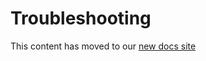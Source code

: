 # Troubleshooting

This content has moved to our [new docs site](https://docs.huddo.com/boards/troubleshooting/activities-plus-install/)